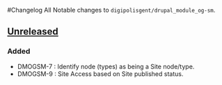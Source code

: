 #Changelog
All Notable changes to `digipolisgent/drupal_module_og-sm`.


## [Unreleased]
### Added
- DMOGSM-7 : Identify node (types) as being a Site node/type.
- DMOGSM-9 : Site Access based on Site published status.





[Unreleased]: https://bitbucket.org/digipolisgent/drupal_module_og-sm/branches/compare/develop%0Dmaster
